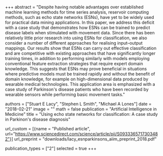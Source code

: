 +++
abstract = "Despite having notable advantages over established machine learning methods for time series analysis, reservoir computing methods, such as echo state networks (ESNs), have yet to be widely used for practical data mining applications. In this paper, we address this deficit with a case study that demonstrates how ESNs can be trained to predict disease labels when stimulated with movement data. Since there has been relatively little prior research into using ESNs for classification, we also consider a number of different approaches for realising input–output mappings. Our results show that ESNs can carry out effective classification and are competitive with existing approaches that have significantly longer training times, in addition to performing similarly with models employing conventional feature extraction strategies that require expert domain knowledge. This suggests that ESNs may prove beneficial in situations where predictive models must be trained rapidly and without the benefit of domain knowledge, for example on high-dimensional data produced by wearable medical technologies. This application area is emphasized with a case study of Parkinson's disease patients who have been recorded by wearable sensors while performing basic movement tasks."

authors = ["Stuart E Lacy", "Stephen L Smith", "Michael A Lones"]
date = "2018-02-21"
image = ""
math = false
publication = "Artificial Intelligence in Medicine"
title = "Using echo state networks for classification: A case study in Parkinon's disease diagnosis"

url_custom = [{name = "Published article", url="https://www.sciencedirect.com/science/article/pii/S0933365717303482"}]
url_preprint = "downloads/lacy_esnparkinsons_aiim_preprint_2018.pdf"

publication_types = ["2"]
selected = true
+++

